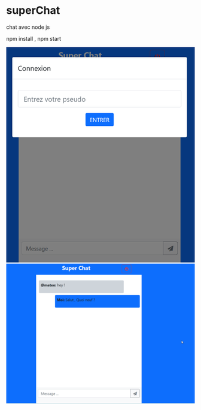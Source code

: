 # superChat
chat avec node js

npm install ,
npm start

![picture 1](public/img/img1.png)
![picture 2](public/img/img2.png)